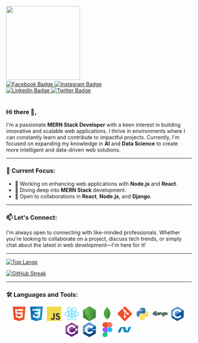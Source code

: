 <img src="https://media.giphy.com/media/JTTAjM197sku8MgrRa/giphy.gif?username=turttlehouse&style=flat-square&color=black" width=200px% height =200px/>
<!--<div id="header" align="right">
  <img src="https://media.giphy.com/media/M9gbBd9nbDrOTu1Mqx/giphy.gif" width="100"/>
</div> -->
<div id="badges" align="left">
  <a href="https://www.facebook.com/vishal.jimee/" target="_blank">
  <img src="https://img.shields.io/badge/Facebook-blue?style=for-the-badge&logo=facebook&logoColor=white" alt="Facebook Badge"/>
</a>


<a href="https://www.instagram.com/jimee__2019/" target="_blank">
  <img src="https://img.shields.io/badge/Instagram-blue?style=for-the-badge&logo=instagram&logoColor=white" alt="Instagram Badge"/>
</a>
<br/>
<a href="https://www.linkedin.com/in/bishal-yakkha-77990526b/" target="_blank">
  <img src="https://img.shields.io/badge/LinkedIn-blue?style=for-the-badge&logo=linkedin&logoColor=white" alt="LinkedIn Badge"/>
</a>



  <a href="https://twitter.com/jimee0007" target="_blank">
    <img src="https://img.shields.io/badge/Twitter-blue?style=for-the-badge&logo=twitter&logoColor=white"  alt="Twitter Badge"/>
  </a>

  <!--  profile views -->
<div><img src="https://komarev.com/ghpvc/?username=turttlehouse&style=flat-square&color=blue" alt=""/></div>
</div>
 <!--  profile views -->
 
### Hi there 👋, 

I'm a passionate **MERN Stack Developer** with a keen interest in building innovative and scalable web applications. I thrive in environments where I can constantly learn and contribute to impactful projects. Currently, I'm focused on expanding my knowledge in **AI** and **Data Science** to create more intelligent and data-driven web solutions.

---

### 🚀 Current Focus:
- 🔭 Working on enhancing web applications with **Node.js** and **React**.
- 🌱 Diving deep into **MERN Stack** development.
- 🤝 Open to collaborations in **React**, **Node.js**, and **Django**.

---

### 📫 Let's Connect:
I'm always open to connecting with like-minded professionals. Whether you're looking to collaborate on a project, discuss tech trends, or simply chat about the latest in web development—I'm here for it!

---

[![Top Langs](https://github-readme-stats.vercel.app/api/top-langs/?username=turttlehouse&layout=compact&theme=vision-friendly-dark)](https://github.com/anuraghazra/github-readme-stats)

[![GitHub Streak](http://github-readme-streak-stats.herokuapp.com?user=turttlehouse&theme=dark&background=000000)](https://git.io/streak-stats)

---

### :hammer_and_wrench: Languages and Tools:

<div align="center">
  <img src="https://github.com/devicons/devicon/blob/master/icons/html5/html5-original.svg" title="HTML5" alt="HTML5" width="40" height="40"/>&nbsp;
  <img src="https://github.com/devicons/devicon/blob/master/icons/css3/css3-original.svg" title="CSS3" alt="CSS3" width="40" height="40"/>&nbsp;
  <img src="https://github.com/devicons/devicon/blob/master/icons/javascript/javascript-original.svg" title="JavaScript" alt="JavaScript" width="40" height="40"/>&nbsp;
 <img src="https://github.com/devicons/devicon/blob/master/icons/react/react-original.svg" title="React" alt="React" width="40" height="40"/>&nbsp;
  <img src="https://github.com/devicons/devicon/blob/master/icons/nodejs/nodejs-original.svg" title="Node.js" alt="Node.js" width="40" height="40"/>&nbsp;
  <img src="https://github.com/devicons/devicon/blob/master/icons/mongodb/mongodb-original.svg" title="MongoDB" alt="MongoDB" width="40" height="40"/>&nbsp;
  <img src="https://github.com/devicons/devicon/blob/master/icons/git/git-original.svg" title="Git" alt="Git" width="40" height="40"/>&nbsp;
  <img src="https://github.com/devicons/devicon/blob/master/icons/python/python-original.svg" title="Python" alt="Python" width="40" height="40"/>&nbsp;
  <img src="https://github.com/devicons/devicon/blob/master/icons/django/django-plain-wordmark.svg" title="Django" alt="Django" width="40" height="40"/>&nbsp;
  <img src="https://github.com/devicons/devicon/blob/master/icons/c/c-original.svg" title="C" alt="C" width="40" height="40"/>&nbsp;
  <img src="https://github.com/devicons/devicon/blob/master/icons/csharp/csharp-original.svg" title="C#" alt="C#" width="40" height="40"/>&nbsp;
  <img src="https://github.com/devicons/devicon/blob/master/icons/cplusplus/cplusplus-original.svg" title="C++" alt="C++" width="40" height="40"/>&nbsp;
  <img src="https://github.com/devicons/devicon/blob/master/icons/figma/figma-original.svg" title="Figma" alt="Figma" width="40" height="40"/>&nbsp;
  <img src="https://github.com/devicons/devicon/blob/master/icons/dot-net/dot-net-original.svg" title=".NET" alt=".NET" width="40" height="40"/>&nbsp;
</div>
 


  
